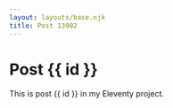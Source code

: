 ```yaml
---
layout: layouts/base.njk
title: Post 13902
---
```


# Post {{ id }}

This is post {{ id }} in my Eleventy project.
